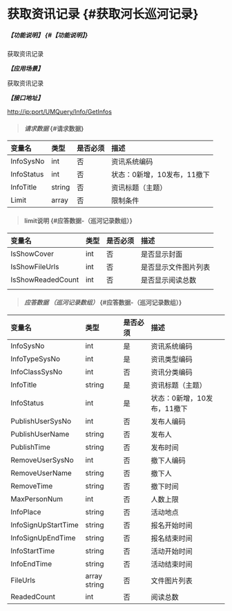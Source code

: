 # 获取资讯记录 {#获取河长巡河记录}

##### _【功能说明】_ {#【功能说明】}

获取资讯记录

_**【应用场景】**_

获取资讯记录

_**【接口地址】**_

[http://ip:port/UMQuery/Info/GetInfos](http://ip:port/HMQuery/PatrolRiver/GetPatrolRivers)

> #### _请求数据_ {#请求数据}

| 变量名 | 类型 | 是否必须 | 描述 |
| :--- | :--- | :--- | :--- |
| InfoSysNo | int | 否 | 资讯系统编码 |
| InfoStatus | int | 否 | 状态：0新增，10发布，11撤下 |
| InfoTitle | string | 否 | 资讯标题（主题） |
| Limit | array | 否 | 限制条件 |

> #### limit说明 {#应答数据-（巡河记录数组）}

| 变量名 | 类型 | 是否必须 | 描述 |
| :--- | :--- | :--- | :--- |
| IsShowCover | int | 否 | 是否显示封面 |
| IsShowFileUrls | int | 否 | 是否显示文件图片列表 |
| IsShowReadedCount | int | 否 | 是否显示阅读总数 |
|  |  |  |  |

> #### _应答数据 （巡河记录数组）_ {#应答数据-（巡河记录数组）}

| 变量名 | 类型 | 是否必须 | 描述 |
| :--- | :--- | :--- | :--- |
| InfoSysNo | int | 是 | 资讯系统编码 |
| InfoTypeSysNo | int | 是 | 资讯类型编码 |
| InfoClassSysNo | int | 否 | 资讯分类编码 |
| InfoTitle | string | 是 | 资讯标题（主题） |
| InfoStatus | int | 是 | 状态：0新增，10发布，11撤下 |
| PublishUserSysNo | int | 否 | 发布人编码 |
| PublishUserName | string | 否 | 发布人 |
| PublishTime | string | 否 | 发布时间 |
| RemoveUserSysNo | int | 否 | 撤下人编码 |
| RemoveUserName | string | 否 | 撤下人 |
| RemoveTime | string | 否 | 撤下时间 |
| MaxPersonNum | int | 否 | 人数上限 |
| InfoPlace | string | 否 | 活动地点 |
| InfoSignUpStartTime | string | 否 | 报名开始时间 |
| InfoSignUpEndTime | string | 否 | 报名结束时间 |
| InfoStartTime | string | 否 | 活动开始时间 |
| InfoEndTime | string | 否 | 活动结束时间 |
| FileUrls | array string | 否 | 文件图片列表 |
| ReadedCount | int | 否 | 阅读总数 |



